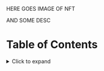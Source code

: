 HERE GOES IMAGE OF NFT

AND SOME DESC

# Table of Contents

<details>
  <summary>
    Click to expand
  </summary>
  <ol>
    <li>
      <a href="#about-the-project">About the project</a>
      <ul>
        <li><a href="#built-with">Built with</a></li>
      </ul>
    </li>
    <li>
      <a href="#getting-started">Getting started</a>
      <ul>
        <li><a href="#prerequisites">Prerequisites</a></li>
      </ul>
    </li>
    <li><a href="#contact">Contact</a></li>
    <li><a href="#acknowledgements">Acknowledgements</a></li>
     <ul>
        <li><a href="#documentation">Documentation</a></li>
      </ul>
  </ol>
</details>
